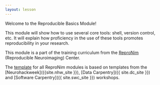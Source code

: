 ```yaml
---
layout: lesson
---
```


Welcome to the Reproducible Basics Module!

This module will show how to use several core tools: shell, version control, etc. It will explain how proficiency in the use of these tools promotes reproducibility in your research.

This module is a part of the training curriculum from
the [ReproNim](http://www.reproducibleimaging.org) (Reproducible Neuroimaging) Center.

The [template](https://github.com/repronim/module-template) for all
ReproNim modules is based on templates from the
[Neurohackweek]({{site.nhw_site }}), [Data Carpentry]({{ site.dc_site }})
and [Software Carpentry]({{ site.swc_site }}) workshops.
